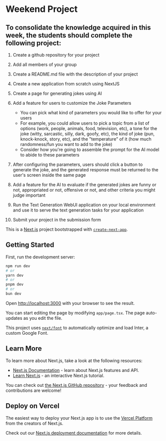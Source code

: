 # Weekend Project

## To consolidate the knowledge acquired in this week, the students should complete the following project:

1. Create a github repository for your project
2. Add all members of your group
3. Create a README.md file with the description of your project
4. Create a new application from scratch using NextJS
5. Create a page for generating jokes using AI
6. Add a feature for users to customize the Joke Parameters

   * You can pick what kind of parameters you would like to offer for your users
   * For example, you could allow users to pick a topic from a list of options (work, people, animals, food, television, etc), a tone for the joke (witty, sarcastic, silly, dark, goofy, etc), the kind of joke (pun, knock-knock, story, etc), and the "temperature" of it (how much randomness/fun you want to add to the joke)
   * Consider how you're going to assemble the prompt for the AI model to abide to these parameters

7. After configuring the parameters, users should click a button to generate the joke, and the generated response must be returned to the user's screen inside the same page
8. Add a feature for the AI to evaluate if the generated jokes are funny or not, appropriated or not, offensive or not, and other criteria you might judge important
9. Run the Text Generation WebUI application on your local environment and use it to serve the text generation tasks for your application
10. Submit your project in the submission form

This is a [Next.js](https://nextjs.org/) project bootstrapped with [`create-next-app`](https://github.com/vercel/next.js/tree/canary/packages/create-next-app).

## Getting Started

First, run the development server:

```bash
npm run dev
# or
yarn dev
# or
pnpm dev
# or
bun dev
```

Open [http://localhost:3000](http://localhost:3000) with your browser to see the result.

You can start editing the page by modifying `app/page.tsx`. The page auto-updates as you edit the file.

This project uses [`next/font`](https://nextjs.org/docs/basic-features/font-optimization) to automatically optimize and load Inter, a custom Google Font.

## Learn More

To learn more about Next.js, take a look at the following resources:

- [Next.js Documentation](https://nextjs.org/docs) - learn about Next.js features and API.
- [Learn Next.js](https://nextjs.org/learn) - an interactive Next.js tutorial.

You can check out [the Next.js GitHub repository](https://github.com/vercel/next.js/) - your feedback and contributions are welcome!

## Deploy on Vercel

The easiest way to deploy your Next.js app is to use the [Vercel Platform](https://vercel.com/new?utm_medium=default-template&filter=next.js&utm_source=create-next-app&utm_campaign=create-next-app-readme) from the creators of Next.js.

Check out our [Next.js deployment documentation](https://nextjs.org/docs/deployment) for more details.
